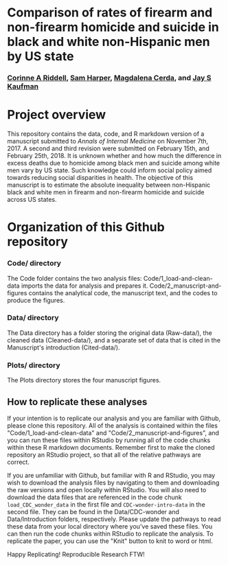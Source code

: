 # Comparison of rates of firearm and non-firearm homicide and suicide in black and white non-Hispanic men by US state
### [Corinne A Riddell](corinneriddell.com), [Sam Harper](samharper.org), [Magdalena Cerda](https://www.ucdmc.ucdavis.edu/emergency/ourteam/faculty/cerda.html), and [Jay S Kaufman](jayskaufman.com)

# Project overview

This repository contains the data, code, and R markdown version of a manuscript submitted to *Annals of Internal Medicine* on November 7th, 2017. A second and third revision were submitted on February 15th, and February 25th, 2018. It is unknown whether and how much the difference in excess deaths due to homicide among black men and suicide among white men vary by US state. Such knowledge could inform social policy aimed towards reducing social disparities in health. The objective of this manuscript is to estimate the absolute inequality between non-Hispanic black and white men in firearm and non-firearm homicide and suicide across US states.

# Organization of this Github repository

### Code/ directory

The Code folder contains the two analysis files: Code/1_load-and-clean-data imports the data for analysis and prepares it. Code/2_manuscript-and-figures contains the analytical code, the manuscript text, and the codes to produce the figures.

### Data/ directory

The Data directory has a folder storing the original data (Raw-data/), the cleaned data (Cleaned-data/), and a separate set of data that is cited in the Manuscript's introduction (Cited-data/).

### Plots/ directory

The Plots directory stores the four manuscript figures. 

## How to replicate these analyses

If your intention is to replicate our analysis and you are familiar with Github, please clone this repository. All of the analysis is contained within the files "Code/1_load-and-clean-data" and "Code/2_manuscript-and-figures", and you can run these files within RStudio by running all of the code chunks within these R markdown documents. Remember first to make the cloned repository an RStudio project, so that all of the relative pathways are correct.

If you are unfamiliar with Github, but familiar with R and RStudio, you may wish to download the analysis files by navigating to them and downloading the raw versions and open locally within RStudio. You will also need to download the data files that are referenced in the code chunk `load_CDC_wonder_data` in the first file and `CDC-wonder-intro-data` in the second file. They can be found in the Data/CDC-wonder and Data/Introduction folders, respectively. Please update the pathways to read these data from your local directory where you've saved these files. You can then run the code chunks within RStudio to replicate the analysis. To replicate the paper, you can use the "Knit" button to knit to word or html.

Happy Replicating! Reproducible Research FTW!
